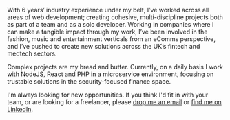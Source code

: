 With 6 years’ industry experience under my belt, I’ve worked across all areas of web development; creating cohesive, multi-discipline projects both as part of a team and as a solo developer. Working in companies where I can make a tangible impact through my work, I’ve been involved in the fashion, music and entertainment verticals from an eComms perspective, and I’ve pushed to create new solutions across the UK’s fintech and medtech sectors.

Complex projects are my bread and butter. Currently, on a daily basis I work with NodeJS, React and PHP in a microservice environment, focusing on trustable solutions in the security-focused finance space.

I'm always looking for new opportunities. If you think I'd fit in with your team, or are looking for a freelancer, please [drop me an email](mailto:owner@chrisdbrown.co.uk) or [find me on LinkedIn](https://www.linkedin.com/in/chrisdeebrown).
